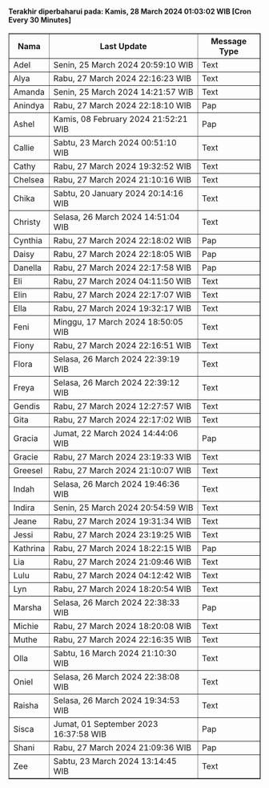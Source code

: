 #### Terakhir diperbaharui pada: Kamis, 28 March 2024 01:03:02 WIB [Cron Every 30 Minutes]

<table border='1'><tr><th>Nama</th><th>Last Update</th><th>Message Type</th></tr><tr><td>Adel</td><td>Senin, 25 March 2024 20:59:10 WIB</td><td>Text</td></tr><tr><td>Alya</td><td>Rabu, 27 March 2024 22:16:23 WIB</td><td>Text</td></tr><tr><td>Amanda</td><td>Senin, 25 March 2024 14:21:57 WIB</td><td>Text</td></tr><tr><td>Anindya</td><td>Rabu, 27 March 2024 22:18:10 WIB</td><td>Pap</td></tr><tr><td>Ashel</td><td>Kamis, 08 February 2024 21:52:21 WIB</td><td>Pap</td></tr><tr><td>Callie</td><td>Sabtu, 23 March 2024 00:51:10 WIB</td><td>Text</td></tr><tr><td>Cathy</td><td>Rabu, 27 March 2024 19:32:52 WIB</td><td>Text</td></tr><tr><td>Chelsea</td><td>Rabu, 27 March 2024 21:10:16 WIB</td><td>Text</td></tr><tr><td>Chika</td><td>Sabtu, 20 January 2024 20:14:16 WIB</td><td>Text</td></tr><tr><td>Christy</td><td>Selasa, 26 March 2024 14:51:04 WIB</td><td>Text</td></tr><tr><td>Cynthia</td><td>Rabu, 27 March 2024 22:18:02 WIB</td><td>Pap</td></tr><tr><td>Daisy</td><td>Rabu, 27 March 2024 22:18:05 WIB</td><td>Pap</td></tr><tr><td>Danella</td><td>Rabu, 27 March 2024 22:17:58 WIB</td><td>Pap</td></tr><tr><td>Eli</td><td>Rabu, 27 March 2024 04:11:50 WIB</td><td>Text</td></tr><tr><td>Elin</td><td>Rabu, 27 March 2024 22:17:07 WIB</td><td>Text</td></tr><tr><td>Ella</td><td>Rabu, 27 March 2024 19:32:17 WIB</td><td>Text</td></tr><tr><td>Feni</td><td>Minggu, 17 March 2024 18:50:05 WIB</td><td>Text</td></tr><tr><td>Fiony</td><td>Rabu, 27 March 2024 22:16:51 WIB</td><td>Text</td></tr><tr><td>Flora</td><td>Selasa, 26 March 2024 22:39:19 WIB</td><td>Text</td></tr><tr><td>Freya</td><td>Selasa, 26 March 2024 22:39:12 WIB</td><td>Text</td></tr><tr><td>Gendis</td><td>Rabu, 27 March 2024 12:27:57 WIB</td><td>Text</td></tr><tr><td>Gita</td><td>Rabu, 27 March 2024 22:17:02 WIB</td><td>Text</td></tr><tr><td>Gracia</td><td>Jumat, 22 March 2024 14:44:06 WIB</td><td>Pap</td></tr><tr><td>Gracie</td><td>Rabu, 27 March 2024 23:19:33 WIB</td><td>Text</td></tr><tr><td>Greesel</td><td>Rabu, 27 March 2024 21:10:07 WIB</td><td>Text</td></tr><tr><td>Indah</td><td>Selasa, 26 March 2024 19:46:36 WIB</td><td>Text</td></tr><tr><td>Indira</td><td>Senin, 25 March 2024 20:54:59 WIB</td><td>Text</td></tr><tr><td>Jeane</td><td>Rabu, 27 March 2024 19:31:34 WIB</td><td>Text</td></tr><tr><td>Jessi</td><td>Rabu, 27 March 2024 23:19:25 WIB</td><td>Text</td></tr><tr><td>Kathrina</td><td>Rabu, 27 March 2024 18:22:15 WIB</td><td>Pap</td></tr><tr><td>Lia</td><td>Rabu, 27 March 2024 21:09:46 WIB</td><td>Text</td></tr><tr><td>Lulu</td><td>Rabu, 27 March 2024 04:12:42 WIB</td><td>Text</td></tr><tr><td>Lyn</td><td>Rabu, 27 March 2024 18:20:54 WIB</td><td>Text</td></tr><tr><td>Marsha</td><td>Selasa, 26 March 2024 22:38:33 WIB</td><td>Pap</td></tr><tr><td>Michie</td><td>Rabu, 27 March 2024 18:20:08 WIB</td><td>Text</td></tr><tr><td>Muthe</td><td>Rabu, 27 March 2024 22:16:35 WIB</td><td>Text</td></tr><tr><td>Olla</td><td>Sabtu, 16 March 2024 21:10:30 WIB</td><td>Text</td></tr><tr><td>Oniel</td><td>Selasa, 26 March 2024 22:38:08 WIB</td><td>Text</td></tr><tr><td>Raisha</td><td>Selasa, 26 March 2024 19:34:53 WIB</td><td>Text</td></tr><tr><td>Sisca</td><td>Jumat, 01 September 2023 16:37:58 WIB</td><td>Pap</td></tr><tr><td>Shani</td><td>Rabu, 27 March 2024 21:09:36 WIB</td><td>Pap</td></tr><tr><td>Zee</td><td>Sabtu, 23 March 2024 13:14:45 WIB</td><td>Text</td></tr></table>